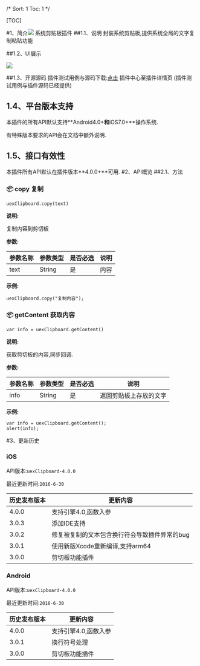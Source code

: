 /*
Sort: 1
Toc: 1
*/

[TOC]

#1、简介[![](http://appcan-download.oss-cn-beijing.aliyuncs.com/%E5%85%AC%E6%B5%8B%2Fgf.png)]()<ignore>
系统剪贴板插件
##1.1、说明<ignore>
 封装系统剪贴板,提供系统全局的文字复制粘贴功能

##1.2、UI展示<ignore>

 ![](http://newdocx.appcan.cn/docximg/164619h2015x6t15y.png)
  
##1.3、开源源码<ignore>
插件测试用例与源码下载:[点击](http://plugin.appcan.cn/details.html?id=205_index) 插件中心至插件详情页 (插件测试用例与插件源码已经提供)
## 1.4、平台版本支持<ignore>

本插件的所有API默认支持**Android4.0+**和**iOS7.0+**操作系统.

有特殊版本要求的API会在文档中额外说明.

## 1.5、接口有效性<ignore>

本插件所有API默认在插件版本**4.0.0+**可用.
#2、API概览<ignore>
##2.1、方法<ignore>
### 📦 copy 复制

`uexClipboard.copy(text)`

**说明:**

复制内容到剪切板

**参数:**

|  参数名称 | 参数类型  | 是否必选  |  说明 |
| ----- | ----- | ----- | ----- |
| text | String | 是 | 内容 |


**示例:**

```
uexClipboard.copy("复制内容");
```
### 📦 getContent 获取内容

`var info = uexClipboard.getContent()`

**说明:**

获取剪切板的内容,同步回调.

**参数:**

|  参数名称 | 参数类型  | 是否必选  |  说明 |
| ----- | ----- | ----- | ----- |
| info | String | 是 | 返回剪贴板上存放的文字 |


**示例:**

```
var info = uexClipboard.getContent();
alert(info);
```

#3、更新历史<ignore>

### iOS<ignore>

API版本:`uexClipboard-4.0.0`

最近更新时间:`2016-6-30`

| 历史发布版本 | 更新内容 |
| ----- | ----- |
| 4.0.0 | 支持引擎4.0,函数入参 |
| 3.0.3 | 添加IDE支持 |
| 3.0.2 | 修复被复制的文本包含换行符会导致插件异常的bug |
| 3.0.1 | 使用新版Xcode重新编译,支持arm64 |
| 3.0.0 | 剪切板功能插件 |

### Android<ignore>

API版本:`uexClipboard-4.0.0`

最近更新时间:`2016-6-30`

| 历史发布版本 | 更新内容 |
| ----- | ----- |
| 4.0.0 | 支持引擎4.0,函数入参 |
| 3.0.1 | 换行符号处理 |
| 3.0.0 | 剪切板功能插件 |
